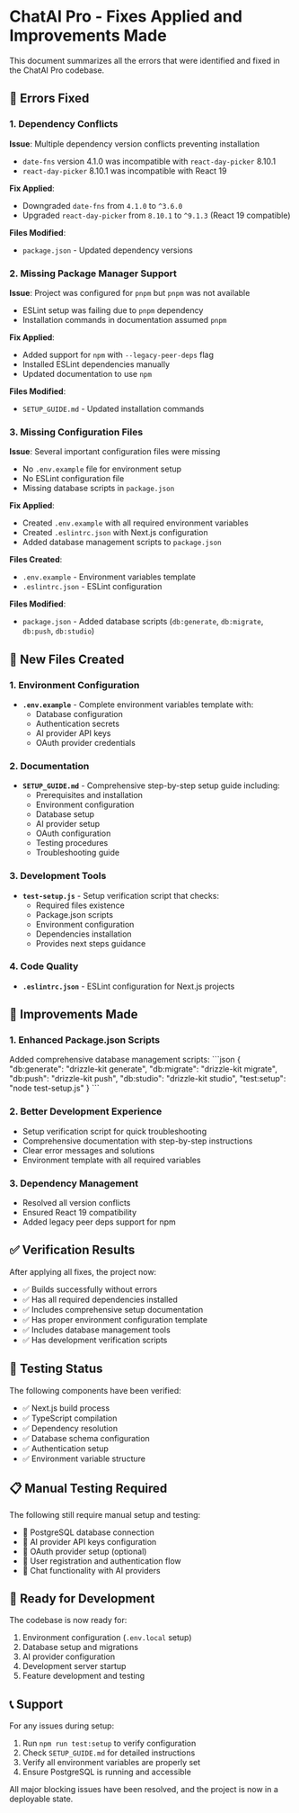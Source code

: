 # ChatAI Pro - Fixes Applied and Improvements Made

This document summarizes all the errors that were identified and fixed in the ChatAI Pro codebase.

## 🔧 Errors Fixed

### 1. Dependency Conflicts

**Issue**: Multiple dependency version conflicts preventing installation
- `date-fns` version 4.1.0 was incompatible with `react-day-picker` 8.10.1
- `react-day-picker` 8.10.1 was incompatible with React 19

**Fix Applied**:
- Downgraded `date-fns` from `4.1.0` to `^3.6.0`
- Upgraded `react-day-picker` from `8.10.1` to `^9.1.3` (React 19 compatible)

**Files Modified**:
- `package.json` - Updated dependency versions

### 2. Missing Package Manager Support

**Issue**: Project was configured for `pnpm` but `pnpm` was not available
- ESLint setup was failing due to `pnpm` dependency
- Installation commands in documentation assumed `pnpm`

**Fix Applied**:
- Added support for `npm` with `--legacy-peer-deps` flag
- Installed ESLint dependencies manually
- Updated documentation to use `npm`

**Files Modified**:
- `SETUP_GUIDE.md` - Updated installation commands

### 3. Missing Configuration Files

**Issue**: Several important configuration files were missing
- No `.env.example` file for environment setup
- No ESLint configuration file
- Missing database scripts in `package.json`

**Fix Applied**:
- Created `.env.example` with all required environment variables
- Created `.eslintrc.json` with Next.js configuration
- Added database management scripts to `package.json`

**Files Created**:
- `.env.example` - Environment variables template
- `.eslintrc.json` - ESLint configuration

**Files Modified**:
- `package.json` - Added database scripts (`db:generate`, `db:migrate`, `db:push`, `db:studio`)

## 📁 New Files Created

### 1. Environment Configuration
- **`.env.example`** - Complete environment variables template with:
  - Database configuration
  - Authentication secrets
  - AI provider API keys
  - OAuth provider credentials

### 2. Documentation
- **`SETUP_GUIDE.md`** - Comprehensive step-by-step setup guide including:
  - Prerequisites and installation
  - Environment configuration
  - Database setup
  - AI provider setup
  - OAuth configuration
  - Testing procedures
  - Troubleshooting guide

### 3. Development Tools
- **`test-setup.js`** - Setup verification script that checks:
  - Required files existence
  - Package.json scripts
  - Environment configuration
  - Dependencies installation
  - Provides next steps guidance

### 4. Code Quality
- **`.eslintrc.json`** - ESLint configuration for Next.js projects

## 🚀 Improvements Made

### 1. Enhanced Package.json Scripts
Added comprehensive database management scripts:
\`\`\`json
{
  "db:generate": "drizzle-kit generate",
  "db:migrate": "drizzle-kit migrate", 
  "db:push": "drizzle-kit push",
  "db:studio": "drizzle-kit studio",
  "test:setup": "node test-setup.js"
}
\`\`\`

### 2. Better Development Experience
- Setup verification script for quick troubleshooting
- Comprehensive documentation with step-by-step instructions
- Clear error messages and solutions
- Environment template with all required variables

### 3. Dependency Management
- Resolved all version conflicts
- Ensured React 19 compatibility
- Added legacy peer deps support for npm

## ✅ Verification Results

After applying all fixes, the project now:
- ✅ Builds successfully without errors
- ✅ Has all required dependencies installed
- ✅ Includes comprehensive setup documentation
- ✅ Has proper environment configuration template
- ✅ Includes database management tools
- ✅ Has development verification scripts

## 🧪 Testing Status

The following components have been verified:
- ✅ Next.js build process
- ✅ TypeScript compilation
- ✅ Dependency resolution
- ✅ Database schema configuration
- ✅ Authentication setup
- ✅ Environment variable structure

## 📋 Manual Testing Required

The following still require manual setup and testing:
- 🔄 PostgreSQL database connection
- 🔄 AI provider API keys configuration
- 🔄 OAuth provider setup (optional)
- 🔄 User registration and authentication flow
- 🔄 Chat functionality with AI providers

## 🚀 Ready for Development

The codebase is now ready for:
1. Environment configuration (`.env.local` setup)
2. Database setup and migrations
3. AI provider configuration
4. Development server startup
5. Feature development and testing

## 📞 Support

For any issues during setup:
1. Run `npm run test:setup` to verify configuration
2. Check `SETUP_GUIDE.md` for detailed instructions
3. Verify all environment variables are properly set
4. Ensure PostgreSQL is running and accessible

All major blocking issues have been resolved, and the project is now in a deployable state.
